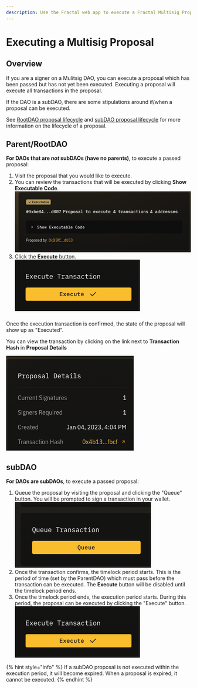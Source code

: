 ```yaml
---
description: Use the Fractal web app to execute a Fractal Multisig Proposal.
---
```


# Executing a Multisig Proposal

## Overview
If you are a signer on a Mulitsig DAO, you can execute a proposal which has been passed but has not yet been executed. Executing a proposal will execute all transactions in the proposal.

If the DAO is a subDAO, there are some stipulations around if/when a proposal can be executed.

See [RootDAO proposal lifecycle](../proposal-lifecycle/root-dao-proposal-lifecycle.md) and [subDAO proposal lifecycle](../proposal-lifecycle/sub-dao-proposal-lifecycle.md) for more information on the lifecycle of a proposal.

## Parent/RootDAO
**For DAOs that are *not* subDAOs (have no parents)**, to execute a passed proposal:

1. Visit the proposal that you would like to execute. 
2. You can review the transactions that will be executed by clicking **Show Executable Code**.
<br> ![](../../../../.gitbook/assets/show-executable-code.png)
3. Click the **Execute** button.
<br> ![](../../../../.gitbook/assets/execute-transaction.png)

#####
Once the execution transaction is confirmed, the state of the proposal will show up as "Executed".

You can view the transaction by clicking on the link next to **Transaction Hash** in **Proposal Details**

![](../../../../.gitbook/assets/proposal-transaction-hash.png)

## subDAO
**For DAOs are subDAOs**, to execute a passed proposal:

1. Queue the proposal by visiting the proposal and clicking the "Queue" button. You will be prompted to sign a transaction in your wallet.
<br>![](../../../../.gitbook/assets/queue-proposal-button.png)
2. Once the transaction confirms, the timelock period starts. This is the period of time (set by the ParentDAO) which must pass before the transaction can be executed. The **Execute** button will be disabled until the timelock period ends.
3. Once the timelock period ends, the execution period starts. During this period, the proposal can be executed by clicking the "Execute" button.
<br> ![](../../../../.gitbook/assets/execute-transaction.png)

{% hint style="info" %}
If a subDAO proposal is not executed within the execution period, it will become expired.
When a proposal is expired, it cannot be executed.
{% endhint %}